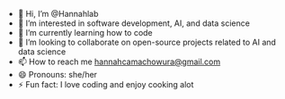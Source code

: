 - 👋 Hi, I’m @Hannahlab
- 👀 I’m interested in software development, AI, and data science
- 🌱 I’m currently learning how to code
- 💞️ I’m looking to collaborate on open-source projects related to AI and data science
- 📫 How to reach me hannahcamachowura@gmail.com
- 😄 Pronouns: she/her
- ⚡ Fun fact: I love coding and enjoy cooking alot

<!---
Hannahlab/Hannahlab is a ✨ special ✨ repository because its `README.md` (this file) appears on your GitHub profile.
You can click the Preview link to take a look at your changes.
--->
